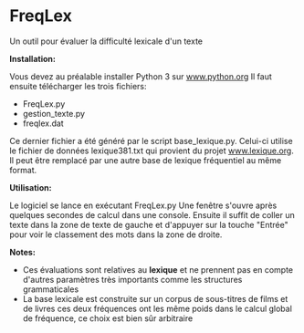 # FreqLex
Un outil pour évaluer la difficulté lexicale d'un texte

**Installation:**

Vous devez au préalable installer Python 3 sur www.python.org
Il faut ensuite télécharger les trois fichiers: 
* FreqLex.py
* gestion_texte.py 
* freqlex.dat

Ce dernier fichier a été généré par le script base_lexique.py. Celui-ci utilise le fichier de données lexique381.txt qui provient du projet www.lexique.org. Il peut être remplacé par une autre base de lexique fréquentiel au même format.

**Utilisation:**

Le logiciel se lance en exécutant FreqLex.py
Une fenêtre s'ouvre après quelques secondes de calcul dans une console.
Ensuite il suffit de coller un texte dans la zone de texte de gauche et d'appuyer sur la touche "Entrée" pour voir le classement des mots dans la zone de droite.


**Notes:**
* Ces évaluations sont relatives au **lexique** et ne prennent pas en compte d'autres paramètres très importants comme les structures grammaticales
* La base lexicale est construite sur un corpus de sous-titres de films et de livres ces deux fréquences ont les même poids dans le calcul global de fréquence, ce choix est bien sûr arbitraire 
